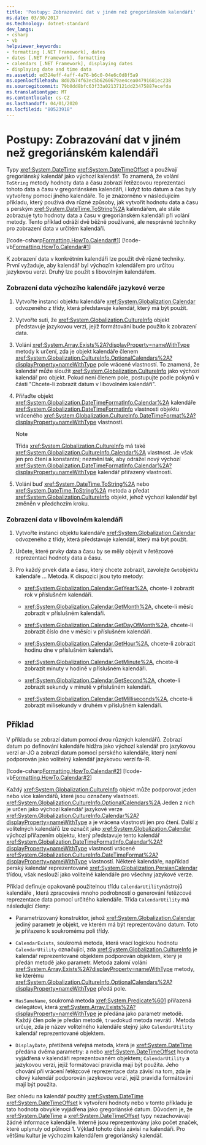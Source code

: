 ```yaml
---
title: 'Postupy: Zobrazování dat v jiném než gregoriánském kalendáři'
ms.date: 03/30/2017
ms.technology: dotnet-standard
dev_langs:
- csharp
- vb
helpviewer_keywords:
- formatting [.NET Framework], dates
- dates [.NET Framework], formatting
- calendars [.NET Framework], displaying dates
- displaying date and time data
ms.assetid: ed324eff-4aff-4a76-b6c0-04e6c0d8f5a9
ms.openlocfilehash: 8d02b74f63ec5b6260679ae4cea04791681ec238
ms.sourcegitcommit: 79b0dd8bfc63f33a02137121dd23475887ecefda
ms.translationtype: MT
ms.contentlocale: cs-CZ
ms.lasthandoff: 04/01/2020
ms.locfileid: "80523918"
---
```

# <a name="how-to-display-dates-in-non-gregorian-calendars"></a>Postupy: Zobrazování dat v jiném než gregoriánském kalendáři
Typy <xref:System.DateTime> <xref:System.DateTimeOffset> a používají gregoriánský kalendář jako výchozí kalendář. To znamená, že volání `ToString` metody hodnoty data a času zobrazí řetězcovou reprezentaci tohoto data a času v gregoriánském kalendáři, i když toto datum a čas byly vytvořeny pomocí jiného kalendáře. To je znázorněno v následujícím příkladu, který používá dva různé způsoby, jak vytvořit hodnotu data a času s perským <xref:System.DateTime.ToString%2A> kalendářem, ale stále zobrazuje tyto hodnoty data a času v gregoriánském kalendáři při volání metody. Tento příklad odráží dvě běžně používané, ale nesprávné techniky pro zobrazení data v určitém kalendáři.  
  
 [!code-csharp[Formatting.HowTo.Calendar#1](../../../samples/snippets/csharp/VS_Snippets_CLR/Formatting.HowTo.Calendar/cs/Calendar1.cs#1)]
 [!code-vb[Formatting.HowTo.Calendar#1](../../../samples/snippets/visualbasic/VS_Snippets_CLR/Formatting.HowTo.Calendar/vb/Calendar1.vb#1)]  
  
 K zobrazení data v konkrétním kalendáři lze použít dvě různé techniky. První vyžaduje, aby kalendář byl výchozím kalendářem pro určitou jazykovou verzi. Druhý lze použít s libovolným kalendářem.  
  
### <a name="to-display-the-date-for-a-cultures-default-calendar"></a>Zobrazení data výchozího kalendáře jazykové verze  
  
1. Vytvořte instanci objektu kalendáře <xref:System.Globalization.Calendar> odvozeného z třídy, která představuje kalendář, který má být použit.  
  
2. Vytvořte suti, že <xref:System.Globalization.CultureInfo> objekt představuje jazykovou verzi, jejíž formátování bude použito k zobrazení data.  
  
3. Volání <xref:System.Array.Exists%2A?displayProperty=nameWithType> metody k určení, zda je objekt kalendáře členem <xref:System.Globalization.CultureInfo.OptionalCalendars%2A?displayProperty=nameWithType> pole vrácené vlastností. To znamená, že kalendář může sloužit <xref:System.Globalization.CultureInfo> jako výchozí kalendář pro objekt. Pokud není členem pole, postupujte podle pokynů v části "Chcete-li zobrazit datum v libovolném kalendáři".  
  
4. Přiřaďte objekt <xref:System.Globalization.DateTimeFormatInfo.Calendar%2A> kalendáře <xref:System.Globalization.DateTimeFormatInfo> vlastnosti objektu vráceného <xref:System.Globalization.CultureInfo.DateTimeFormat%2A?displayProperty=nameWithType> vlastností.  
  
    > [!NOTE]
    > Třída <xref:System.Globalization.CultureInfo> má také <xref:System.Globalization.CultureInfo.Calendar%2A> vlastnost. Je však jen pro čtení a konstantní; nezmění tak, aby odrážel nový výchozí <xref:System.Globalization.DateTimeFormatInfo.Calendar%2A?displayProperty=nameWithType> kalendář přiřazený vlastnosti.  
  
5. Volání buď <xref:System.DateTime.ToString%2A> nebo <xref:System.DateTime.ToString%2A> metoda a předat <xref:System.Globalization.CultureInfo> objekt, jehož výchozí kalendář byl změněn v předchozím kroku.  
  
### <a name="to-display-the-date-in-any-calendar"></a>Zobrazení data v libovolném kalendáři  
  
1. Vytvořte instanci objektu kalendáře <xref:System.Globalization.Calendar> odvozeného z třídy, která představuje kalendář, který má být použit.  
  
2. Určete, které prvky data a času by se měly objevit v řetězcové reprezentaci hodnoty data a času.  
  
3. Pro každý prvek data a času, který chcete zobrazit, zavolejte `Get`objektu kalendáře ... Metoda. K dispozici jsou tyto metody:  
  
    - <xref:System.Globalization.Calendar.GetYear%2A>, chcete-li zobrazit rok v příslušném kalendáři.  
  
    - <xref:System.Globalization.Calendar.GetMonth%2A>, chcete-li měsíc zobrazit v příslušném kalendáři.  
  
    - <xref:System.Globalization.Calendar.GetDayOfMonth%2A>, chcete-li zobrazit číslo dne v měsíci v příslušném kalendáři.  
  
    - <xref:System.Globalization.Calendar.GetHour%2A>, chcete-li zobrazit hodinu dne v příslušném kalendáři.  
  
    - <xref:System.Globalization.Calendar.GetMinute%2A>, chcete-li zobrazit minuty v hodině v příslušném kalendáři.  
  
    - <xref:System.Globalization.Calendar.GetSecond%2A>, chcete-li zobrazit sekundy v minutě v příslušném kalendáři.  
  
    - <xref:System.Globalization.Calendar.GetMilliseconds%2A>, chcete-li zobrazit milisekundy v druhém v příslušném kalendáři.  
  
## <a name="example"></a>Příklad  
 V příkladu se zobrazí datum pomocí dvou různých kalendářů. Zobrazí datum po definování kalendáře hidžra jako výchozí kalendář pro jazykovou verzi ar-JO a zobrazí datum pomocí perského kalendáře, který není podporován jako volitelný kalendář jazykovou verzí fa-IR.  
  
 [!code-csharp[Formatting.HowTo.Calendar#2](../../../samples/snippets/csharp/VS_Snippets_CLR/Formatting.HowTo.Calendar/cs/Calendar1.cs#2)]
 [!code-vb[Formatting.HowTo.Calendar#2](../../../samples/snippets/visualbasic/VS_Snippets_CLR/Formatting.HowTo.Calendar/vb/Calendar1.vb#2)]  
  
 Každý <xref:System.Globalization.CultureInfo> objekt může podporovat jeden nebo více kalendářů, které jsou označeny vlastností. <xref:System.Globalization.CultureInfo.OptionalCalendars%2A> Jeden z nich je určen jako výchozí kalendář jazykové verze <xref:System.Globalization.CultureInfo.Calendar%2A?displayProperty=nameWithType> a je vrácena vlastností jen pro čtení. Další z volitelných kalendářů lze označit jako <xref:System.Globalization.Calendar> výchozí přiřazením objektu, který představuje tento kalendář <xref:System.Globalization.DateTimeFormatInfo.Calendar%2A?displayProperty=nameWithType> vlastnosti vrácené <xref:System.Globalization.CultureInfo.DateTimeFormat%2A?displayProperty=nameWithType> vlastností. Některé kalendáře, například perský kalendář reprezentované <xref:System.Globalization.PersianCalendar> třídou, však neslouží jako volitelné kalendáře pro všechny jazykové verze.  
  
 Příklad definuje opakovaně použitelnou třídu `CalendarUtility`nástrojů kalendáře , která zpracovává mnoho podrobností o generování řetězcové reprezentace data pomocí určitého kalendáře. Třída `CalendarUtility` má následující členy:  
  
- Parametrizovaný konstruktor, jehož <xref:System.Globalization.Calendar> jediný parametr je objekt, ve kterém má být reprezentováno datum. Toto je přiřazeno k soukromému poli třídy.  
  
- `CalendarExists`, soukromá metoda, která vrací logickou hodnotu `CalendarUtility` označující, zda <xref:System.Globalization.CultureInfo> je kalendář reprezentované objektem podporován objektem, který je předán metodě jako parametr. Metoda zalomí volání <xref:System.Array.Exists%2A?displayProperty=nameWithType> metody, ke kterému <xref:System.Globalization.CultureInfo.OptionalCalendars%2A?displayProperty=nameWithType> předá pole.  
  
- `HasSameName`, soukromá metoda <xref:System.Predicate%601> přiřazená delegátovi, která <xref:System.Array.Exists%2A?displayProperty=nameWithType> je předána jako parametr metodě. Každý člen pole je předán metodě, `true`dokud metoda nevrátí . Metoda určuje, zda je název volitelného kalendáře stejný jako `CalendarUtility` kalendář reprezentované objektem.  
  
- `DisplayDate`, přetížená veřejná metoda, která je <xref:System.DateTime> předána dvěma parametry: a nebo <xref:System.DateTimeOffset> hodnota vyjádřená v kalendáři reprezentovaném objektem; `CalendarUtility` a jazykovou verzi, jejíž formátovací pravidla mají být použita. Jeho chování při vrácení řetězcové reprezentace data závisí na tom, zda je cílový kalendář podporován jazykovou verzí, jejíž pravidla formátování mají být použita.  
  
 Bez ohledu na kalendář použitý <xref:System.DateTime> <xref:System.DateTimeOffset> k vytvoření hodnoty nebo v tomto příkladu je tato hodnota obvykle vyjádřena jako gregoriánské datum. Důvodem je, že <xref:System.DateTime> a <xref:System.DateTimeOffset> typy nezachovávají žádné informace kalendáře. Interně jsou reprezentovány jako počet značek, které uplynuly od půlnoci 1. Výklad tohoto čísla závisí na kalendáři. Pro většinu kultur je výchozím kalendářem gregoriánský kalendář.
